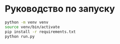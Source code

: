 # Руководство по запуску

```bash
python -m venv venv
source venv/bin/activate
pip install -r requirements.txt
python run.py
